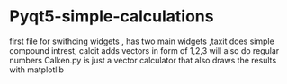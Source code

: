 # Pyqt5-simple-calculations
first file for swithcing widgets , has two main widgets ,taxit does simple compound intrest, calcit adds vectors in form of 1,2,3 will also do regular numbers
Calken.py is just a vector calculator that also draws the results with matplotlib

